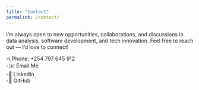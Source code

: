 ```yaml
---
title: "Contact"
permalink: /contact/
---
```

I’m always open to new opportunities, collaborations, and discussions in data analysis, software development, and tech innovation.
Feel free to reach out — I’d love to connect!  

-📞 Phone: +254 797 645 912  
-✉️ Email Me  
-💼 LinkedIn  
-🐙 GitHub

